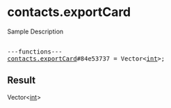 # contacts.exportCard

Sample Description

<pre>

---functions---
<a href="../method/contacts.exportCard.md">contacts.exportCard</a>#84e53737 = Vector&lt;<a href="../type/int.md">int</a>&gt;;</pre>

## Result

Vector&lt;<a href="../type/int.md">int</a>&gt;

